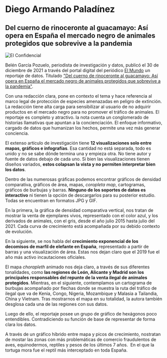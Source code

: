 # Diego Armando Paladínez
## Del cuerno de rinoceronte al guacamayo: Así opera en España el mercado negro de animales protegidos que sobrevive a la pandemia

![El Confidencial](https://elcomercio.pe/resizer/3kqMkG4cYrt84TZ_mQ0g7WDGjAM=/980x528/smart/filters:format(jpeg):quality(75)/cloudfront-us-east-1.images.arcpublishing.com/elcomercio/OAMKNUB47VAWLFRDODLFBQGACM.jpg)

Belén García Pozuelo, periodista de investigación y datos, publicó el 30 de diciembre de 2021 a través del portal digital del periódico [El Mundo](https://www.elmundo.es/) un reportaje de datos. Titulado ["Del cuerno de rinoceronte al guacamayo: Así opera en España el mercado negro de animales protegidos que sobrevive a la pandemia"](https://www.elmundo.es/ciencia-y-salud/medio-ambiente/2021/12/30/61bcd569fc6c83a2308b459a.html).


Con una redacción clara, pone en contexto el tema y hace referencia al marco legal de protección de especies amenazadas en peligro de extinción. La redacción tiene alta carga para sensibilizar al usuario de no adquirir productos en el mercado negro para no promover el tráfico de animales. El reportaje es completo y atractivo.
la nota cuenta un conglomerado de historias llamativas que apuntan a la concienciación. El enfoque informativo, cargado de datos que humanizan los hechos, permite una vez más generar conciencia.


El extenso artículo de investigación tiene **12 visualizaciones solo entre mapas, gráficos e infografías**. Esa cantidad no está separada, todo es unido y no se sabe dónde termina una y empieza otra. No tiene autor y fuente de datos debajo de cada uno. Si bien las visualizaciones tienen diseños variados, **estos colapsan la vista y no permiten interpretar bien los datos**.


Dentro de las numerosas gráficas podemos encontrar gráficos de densidad comparativa, gráficos de área, mapas, *coropleta map*, cartogramas, gráficos de burbujas y barras. **Ninguno de los soportes de datos es interactivo** ni tienen la opción de descargarlos para su posterior estudio. Todas se encuentran en formatos JPG y GIF.


En la primera, la gráfica de densidad comparativa vertical, nos tratan de mostrar la venta de ejemplares vivos, representado con el color azul, y los derivados de animales, con el gris, desde el año julio 2015 hasta julio del 2021. Cada curva de crecimiento está acompañada por su debido contexto de evolución.


En la siguiente, se nos habla del **crecimiento exponencial de los decomisos de marfil de elefante en España**, representado a partir de barras y una visualización de área. Estas nos dejan claro que el 2019 fue el año más activo incautaciones oficiales.


El mapa *chorapleth* animado nos deja claro, a través de sus diferentes tonalidades, como **las regiones de León, Alicante y Madrid son los principales responsables del repunte de la venta ilegal de animales protegidos**. Mientras, en el siguiente, contemplamos un cartograma de burbujas acompañado por flechas donde se muestra la ruta del tráfico de ilegal que va de Kenia, Congo, Nigeria, Mozambique y Malasia a Tailandia, China y Vietnam. Tras mostrarnos el mapa en su totalidad, la autora también desglosa cada una de las regiones con sus datos.


Luego de ello, el reportaje posee un grupo de gráfico de hexágonos poco entendibles. Contradiciendo su función de base de representar de forma clara los datos.


A través de un gráfico híbrido entre mapa y picos de crecimiento, nostratan de mostar las zonas con más problemáticas de comercio fraudulentos de aves, equinodermos, reptiles y pesos de los últimos 7 años.  En el que la tortuga mora fue el reptil más interceptado en toda España.

